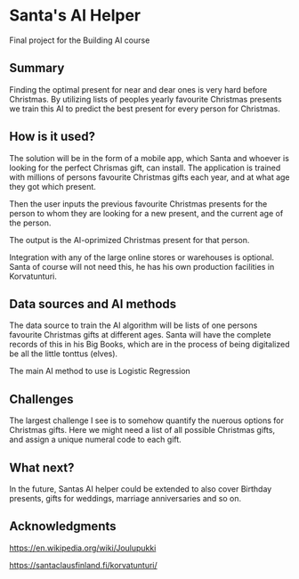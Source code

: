 # Santa's AI Helper

Final project for the Building AI course

## Summary

Finding the optimal present for near and dear ones is very hard before Christmas. By utilizing lists of peoples yearly favourite Christmas presents we train this AI to predict the best present for every person for Christmas.


## How is it used?

The solution will be in the form of a mobile app, which Santa and whoever is looking for the perfect Chrismas gift, can install. The application is trained with millions of persons favourite Christmas gifts each year, and at what age they got which present.

Then the user inputs the previous favourite Christmas presents for the person to whom they are looking for a new present, and the current age of the person.

The output is the AI-oprimized Christmas present for that person.

Integration with any of the large online stores or warehouses is optional. Santa of course will not need this, he has his own production facilities in Korvatunturi.


## Data sources and AI methods
The data source to train the AI algorithm will be lists of one persons favourite Christmas gifts at different ages. Santa will have the complete records of this in his Big Books, which are in the process of being digitalized be all the little tonttus (elves).

The main AI method to use is Logistic Regression

## Challenges

The largest challenge I see is to somehow quantify the nuerous options for Christmas gifts. Here we might need a list of all possible Christmas gifts, and assign a unique numeral code to each gift.
## What next?
In the future, Santas AI helper could be extended to also cover Birthday presents, gifts for weddings, marriage anniversaries and so on.


## Acknowledgments

https://en.wikipedia.org/wiki/Joulupukki

https://santaclausfinland.fi/korvatunturi/
